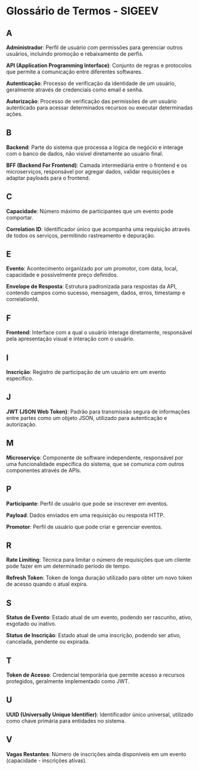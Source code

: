 # Glossário de Termos - SIGEEV

## A

**Administrador**: Perfil de usuário com permissões para gerenciar outros usuários, incluindo promoção e rebaixamento de perfis.

**API (Application Programming Interface)**: Conjunto de regras e protocolos que permite a comunicação entre diferentes softwares.

**Autenticação**: Processo de verificação da identidade de um usuário, geralmente através de credenciais como email e senha.

**Autorização**: Processo de verificação das permissões de um usuário autenticado para acessar determinados recursos ou executar determinadas ações.

## B

**Backend**: Parte do sistema que processa a lógica de negócio e interage com o banco de dados, não visível diretamente ao usuário final.

**BFF (Backend For Frontend)**: Camada intermediária entre o frontend e os microserviços, responsável por agregar dados, validar requisições e adaptar payloads para o frontend.

## C

**Capacidade**: Número máximo de participantes que um evento pode comportar.

**Correlation ID**: Identificador único que acompanha uma requisição através de todos os serviços, permitindo rastreamento e depuração.

## E

**Evento**: Acontecimento organizado por um promotor, com data, local, capacidade e possivelmente preço definidos.

**Envelope de Resposta**: Estrutura padronizada para respostas da API, contendo campos como sucesso, mensagem, dados, erros, timestamp e correlationId.

## F

**Frontend**: Interface com a qual o usuário interage diretamente, responsável pela apresentação visual e interação com o usuário.

## I

**Inscrição**: Registro de participação de um usuário em um evento específico.

## J

**JWT (JSON Web Token)**: Padrão para transmissão segura de informações entre partes como um objeto JSON, utilizado para autenticação e autorização.

## M

**Microserviço**: Componente de software independente, responsável por uma funcionalidade específica do sistema, que se comunica com outros componentes através de APIs.

## P

**Participante**: Perfil de usuário que pode se inscrever em eventos.

**Payload**: Dados enviados em uma requisição ou resposta HTTP.

**Promotor**: Perfil de usuário que pode criar e gerenciar eventos.

## R

**Rate Limiting**: Técnica para limitar o número de requisições que um cliente pode fazer em um determinado período de tempo.

**Refresh Token**: Token de longa duração utilizado para obter um novo token de acesso quando o atual expira.

## S

**Status de Evento**: Estado atual de um evento, podendo ser rascunho, ativo, esgotado ou inativo.

**Status de Inscrição**: Estado atual de uma inscrição, podendo ser ativo, cancelada, pendente ou expirada.

## T

**Token de Acesso**: Credencial temporária que permite acesso a recursos protegidos, geralmente implementado como JWT.

## U

**UUID (Universally Unique Identifier)**: Identificador único universal, utilizado como chave primária para entidades no sistema.

## V

**Vagas Restantes**: Número de inscrições ainda disponíveis em um evento (capacidade - inscrições ativas).